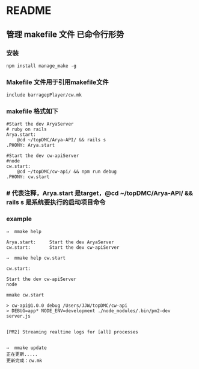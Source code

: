 # README

## 管理 makefile 文件 已命令行形势

### 安装
```
npm install manage_make -g
```

### Makefile 文件用于引用makefile文件
```
include barragepPlayer/cw.mk

```
### makefile 格式如下
```
#Start the dev AryaServer
# ruby on rails
Arya.start:
	@cd ~/topDMC/Arya-API/ && rails s
.PHONY: Arya.start

#Start the dev cw-apiServer
#node
cw.start:
	@cd ~/topDMC/cw-api/ && npm run debug
.PHONY: cw.start
```
### \# 代表注释，Arya.start 是target，@cd ~/topDMC/Arya-API/ && rails s  是系统要执行的启动项目命令

### example
```
⇒  mmake help

Arya.start:		Start the dev AryaServer
cw.start:		Start the dev cw-apiServer

⇒  mmake help cw.start

cw.start:

Start the dev cw-apiServer
node

mmake cw.start

> cw-api@1.0.0 debug /Users/JJW/topDMC/cw-api
> DEBUG=app* NODE_ENV=development ./node_modules/.bin/pm2-dev server.js


[PM2] Streaming realtime logs for [all] processes


⇒  mmake update
正在更新.....
更新完成：cw.mk
```
